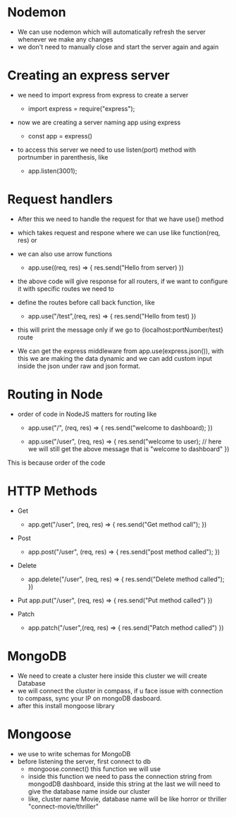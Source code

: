 # Nodemon

- We can use nodemon which will automatically refresh the server whenever we make any changes
- we don't need to manually close and start the server again and again

# Creating an express server

- we need to import express from express to create a server

  - import express = require("express");

- now we are creating a server naming app using express

  - const app = express()

- to access this server we need to use listen(port) method with portnumber in parenthesis, like

  - app.listen(3001);

# Request handlers

- After this we need to handle the request for that we have use() method
- which takes request and respone where we can use like function(req, res) or
- we can also use arrow functions

  - app.use((req, res) => {
    res.send("Hello from server)
    })

- the above code will give response for all routers, if we want to configure it with specific routes we need to
- define the routes before call back function, like
  - app.use("/test",(req, res) => {
    res.send("Hello from test)
    })
- this will print the message only if we go to {localhost:portNumber/test} route

- We can get the express middleware from app.use(express.json()), with this we are making the data dynamic
  and we can add custom input inside the json under raw and json format.

# Routing in Node

- order of code in NodeJS matters for routing like

  - app.use("/", (req, res) => {
    res.send("welcome to dashboard);
    })

  - app.use("/user", (req, res) => {
    res.send("welcome to user); // here we will still get the above message that is "welcome to dashboard"
    })

This is because order of the code

# HTTP Methods

- Get

  - app.get("/user", (req, res) => {
    res.send("Get method call");
    })

- Post

  - app.post("/user", (req, res) => {
    res.send("post method called");
    })

- Delete

  - app.delete("/user", (req, res) => {
    res.send("Delete method called");
    })

- Put
  app.put("/user", (req, res) => {
  res.send("Put method called")
  })

- Patch
  - app.patch("/user",(req, res) => {
    res.send("Patch method called")
    })

# MongoDB

- We need to create a cluster here inside this cluster we will create Database
- we will connect the cluster in compass, if u face issue with connection to compass, sync your IP on mongoDB
  dasboard.
- after this install mongoose library

# Mongoose

- we use to write schemas for MongoDB
- before listening the server, first connect to db
  - mongoose.connect() this function we will use
  - inside this function we need to pass the connection string from mongodDB dashboard, inside this string at the last we will need to give the database name inside our cluster
  - like, cluster name Movie, database name will be like horror or thriller
    "connect-movie/thriller"
